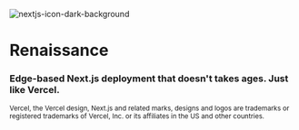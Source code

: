 ![nextjs-icon-dark-background](https://github.com/user-attachments/assets/f07a05f9-3dcb-4de1-a680-7bb15f9d68b8)

# Renaissance 
### Edge-based Next.js deployment that doesn't takes ages. Just like Vercel.

<sub>Vercel, the Vercel design, Next.js and related marks, designs and logos are trademarks or registered trademarks of Vercel, Inc. or its affiliates in the US and other countries.
</sub>

